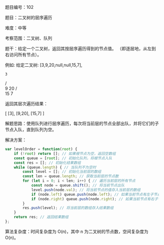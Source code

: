 题目编号：102

题目：二叉树的层序遍历

难度：中等

考察范围：二叉树、队列

题干：给定一个二叉树，返回其按层序遍历得到的节点值。 （即逐层地，从左到右访问所有节点）。

例如:
给定二叉树: [3,9,20,null,null,15,7],

    3
   / \
  9  20
    /  \
   15   7

返回其层次遍历结果：

[
  [3],
  [9,20],
  [15,7]
]

解题思路：使用队列进行层序遍历，每次将当前层的节点全部出队，并将它们的子节点入队，直到队列为空。

解决方案：

```javascript
var levelOrder = function(root) {
    if (!root) return []; // 如果根节点为空，返回空数组
    const queue = [root]; // 初始化队列，将根节点入队
    const res = []; // 初始化结果数组
    while (queue.length) { // 当队列不为空时
        const level = []; // 初始化当前层的数组
        const len = queue.length; // 获取当前层的节点数
        for (let i = 0; i < len; i++) { // 遍历当前层的所有节点
            const node = queue.shift(); // 将当前节点出队
            level.push(node.val); // 将当前节点的值存入当前层的数组
            if (node.left) queue.push(node.left); // 如果当前节点有左子节点，将左子节点入队
            if (node.right) queue.push(node.right); // 如果当前节点有右子节点，将右子节点入队
        }
        res.push(level); // 将当前层的数组存入结果数组
    }
    return res; // 返回结果数组
};
```

算法复杂度：时间复杂度为 O(n)，其中 n 为二叉树的节点数，空间复杂度为 O(n)。
